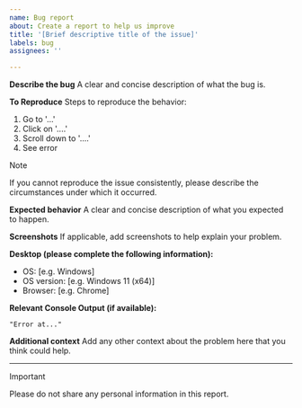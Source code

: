 ```yaml
---
name: Bug report
about: Create a report to help us improve
title: '[Brief descriptive title of the issue]'
labels: bug
assignees: ''

---
```


**Describe the bug**
A clear and concise description of what the bug is.

**To Reproduce**
Steps to reproduce the behavior:
1. Go to '...'
2. Click on '....'
3. Scroll down to '....'
4. See error

> [!NOTE]
> If you cannot reproduce the issue consistently, please describe the circumstances under which it occurred.

**Expected behavior**
A clear and concise description of what you expected to happen.

**Screenshots**
If applicable, add screenshots to help explain your problem.

**Desktop (please complete the following information):**
 - OS: [e.g. Windows]
 - OS version: [e.g. Windows 11 (x64)]
 - Browser: [e.g. Chrome]

**Relevant Console Output (if available):**
```
"Error at..."
```

**Additional context**
Add any other context about the problem here that you think could help.

---

> [!IMPORTANT]
> Please do not share any personal information in this report.

